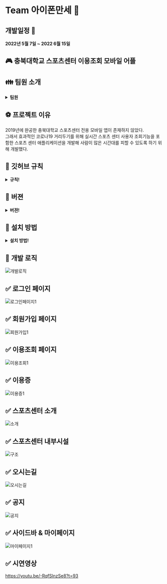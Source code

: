 # Team 아이폰만세 :pushpin:
## 개발일정 :triangular_flag_on_post:
<b>2022년 5월 7일 ~ 2022 6월 15일</b>
## :video_game: 충북대학교 스포츠센터 이용조회 모바일 어플
## :family: 팀원 소개
<details markdown="1">
<summary><strong>팀원</strong></summary>

* 팀장 임상우(the-groot) [Github](https://github.com/the-groot) <br>
역할 : >SQlite을 이용한 로그인,회원가입 페이지 구현  
       >MPAndroidChart의 BarChart를 이용한 운동시간 기록 마이페이지 구현
* 팀원 권성민(kwonja) [Github](https://github.com/kwonja) <br>
역할 : >
* 팀원 이인규(Evergyu) [Github](https://github.com/Evergyu) <br>
역할 : >Android Studio의 Fragment를 이용한 페이지 이동 구현
       >Webview를 이용한 공지사항 페이지 구현
* 팀원 노민성(maatanyy) [Github](https://github.com/maatanyy) <br>
역할 : >

</details>

## :soccer: 프로젝트 이유
2019년에 완공한 충북대학교 스포츠센터 전용 모바일 앱이 존재하지 않았다. <br>
그래서 효과적인 코로나19 거리두기를 위해 실시간 스포츠 센터 사용자 조회기능을 포함한 스포츠 센터 애플리케이션을 개발해 사람이 많은 시간대를 피할 수 있도록 하기 위해 개발했다.

## :blue_book: 깃허브 규칙
<details markdown="1">
<summary><strong>규칙!</strong></summary>
 <h3>1. Divde Develop Part </h3>
 <h3>2. Make Issue </h3>
 <h3>3. Make branch accroding to issue number  </h3>
 <h3>4. Final Modification merge to main branch  </h3>
</details>

## :green_book: 버젼
<details markdown="1">
<summary><strong>버젼!</strong></summary>
 <h3>Android Studio : Bumblebee | 2021.1.1 Patch3</h3>
 <h3>Android Gradle Plugin Version : 2.2.3  </h3>
 <h3>Gradle Version : 7.3</h3>
 <h3>Java : 1.8.0_331</h3>
 <h3>Emulator : Galaxy S10e (SM-G970N)</h3>
 </details>


## :closed_book: 설치 방법
<details markdown="1">
<summary><strong>설치 방법!</strong></summary>
 <h3>1. Install Android Studio</h3>
 <h3>2. Check Version [File]->[Project Structure]->[Project] </h3>
 <h3>3. Create Emulator or Connect Android Device</h3>
 <h3>4. Run 'app' (Shift+F10)</h3>
</details>

## :orange_book: 개발 로직
![개발로직](https://user-images.githubusercontent.com/42410000/174732714-4336eea9-639a-4c62-a784-23b88a5a89f8.jpg)

## ✅ 로그인 페이지
![로그인페이지1](https://user-images.githubusercontent.com/42410000/174727322-89fc9d10-c723-4563-99d7-0502988d8529.png)
## ✅ 회원가입 페이지
![회원가입1](https://user-images.githubusercontent.com/42410000/174727918-135239a6-41c3-49b7-9037-e6a18a855770.jpg)
## ✅ 이용조회 페이지
![이용조회1](https://user-images.githubusercontent.com/42410000/174727635-fe07ef6e-f488-4764-ba25-db864ba9a949.png)
## ✅ 이용증
![이용증1](https://user-images.githubusercontent.com/42410000/174730436-9abf7910-08cc-4b80-b33f-99a1c646d324.png)
## ✅ 스포츠센터 소개
![소개](https://user-images.githubusercontent.com/42410000/174731793-75225266-2132-4ffa-ab02-50ce580637c0.jpg)
## ✅ 스포츠센터 내부시설
![구조](https://user-images.githubusercontent.com/42410000/174731880-0471206f-f05b-41e5-a900-da6fdb8e3d70.jpg)
## ✅ 오시는길
![오시는길](https://user-images.githubusercontent.com/42410000/174731939-671960a4-b6b0-4dfa-852e-385c1c8711db.jpg)
## ✅ 공지
![공지](https://user-images.githubusercontent.com/42410000/174731967-f04fa29a-cf4c-4d00-8fa6-3cd238707a28.jpg)
## ✅ 사이드바 & 마이페이지
![마이페이지1](https://user-images.githubusercontent.com/42410000/174732513-1471bdf5-641a-411b-b14b-dc01f405c83b.png)
## ✅ 시연영상
<a href="https://www.youtube.com/watch?v=-RqfSlnzSe8" target='_blank'>https://youtu.be/-RqfSlnzSe8?t=93</a>



